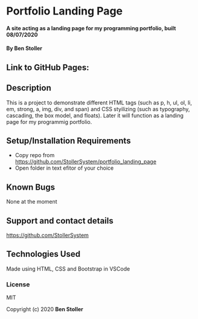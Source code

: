 # Portfolio Landing Page

#### A site acting as a landing page for my programming portfolio, built 08/07/2020
#### By Ben Stoller

## Link to GitHub Pages:



## Description

This is a project to demonstrate different HTML tags (such as p, h, ul, ol, li, em, strong, a, img, div, and span) and CSS styilizing (such as typography, cascading, the box model, and floats). Later it will function as a landing page for my programmig portfolio. 

## Setup/Installation Requirements

* Copy repo from https://github.com/StollerSystem/portfolio_landing_page
* Open folder in text efitor of your choice

## Known Bugs

None at the moment 

## Support and contact details

https://github.com/StollerSystem

## Technologies Used

Made using HTML, CSS and Bootstrap in VSCode

### License

MIT

Copyright (c) 2020 **Ben Stoller**